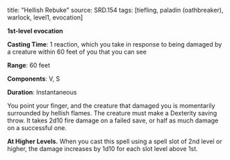 title: "Hellish Rebuke"
source: SRD.154
tags: [tiefling, paladin (oathbreaker), warlock, level1, evocation]

**1st-level evocation**

**Casting Time**: 1 reaction, which you take in response to being damaged by a creature within 60 feet of you that you can see

**Range**: 60 feet

**Components**: V, S

**Duration**: Instantaneous

You point your finger, and the creature that damaged you is momentarily surrounded by hellish flames. The creature must make a Dexterity saving throw. It takes 2d10 fire damage on a failed save, or half as much damage on a successful one.

**At Higher Levels.** When you cast this spell using a spell slot of 2nd level or higher, the damage increases by 1d10 for each slot level above 1st.
